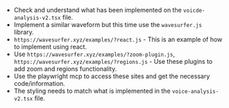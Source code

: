 - Check and understand what has been implemented on the `voicde-analysis-v2.tsx` file.
- Implement a similar waveform but this time use the `wavesurfer.js` library.
- `https://wavesurfer.xyz/examples/?react.js` - This is an example of how to implement using react.
- Use `https://wavesurfer.xyz/examples/?zoom-plugin.js`, `https://wavesurfer.xyz/examples/?regions.js` - Use these plugins to add zoom and regions functionality.
- Use the playwright mcp to access these sites and get the necessary code/information.
- The styling needs to match what is implemented in the `voice-analysis-v2.tsx` file.
